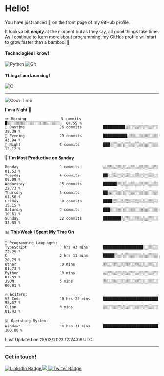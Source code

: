 # Hello!

You have just landed 🛬 on the front page of my GitHub profile.

It looks a bit ***empty*** at the moment but as they say, all good things take time. As I continue to learn more about programming, my GitHub profile will start to grow faster than a bamboo! 🎍 

#### Technologies I know!

![Python](https://img.shields.io/badge/python-3670A0?style=for-the-badge&logo=python&logoColor=ffdd54)
![Git](https://img.shields.io/badge/git-%23F05033.svg?style=for-the-badge&logo=git&logoColor=white)

#### Things I am Learning!

![C](https://img.shields.io/badge/c-%2300599C.svg?style=for-the-badge&logo=c&logoColor=white)

<hr size="2" noshade="0">

<!--START_SECTION:waka-->
![Code Time](http://img.shields.io/badge/Code%20Time-28%20hrs%208%20mins-blue)

**I'm a Night 🦉** 

```text
🌞 Morning                3 commits           █░░░░░░░░░░░░░░░░░░░░░░░░   04.55 % 
🌆 Daytime                26 commits          ██████████░░░░░░░░░░░░░░░   39.39 % 
🌃 Evening                29 commits          ███████████░░░░░░░░░░░░░░   43.94 % 
🌙 Night                  8 commits           ███░░░░░░░░░░░░░░░░░░░░░░   12.12 % 
```
📅 **I'm Most Productive on Sunday** 

```text
Monday                   1 commits           ░░░░░░░░░░░░░░░░░░░░░░░░░   01.52 % 
Tuesday                  6 commits           ██░░░░░░░░░░░░░░░░░░░░░░░   09.09 % 
Wednesday                15 commits          ██████░░░░░░░░░░░░░░░░░░░   22.73 % 
Thursday                 5 commits           ██░░░░░░░░░░░░░░░░░░░░░░░   07.58 % 
Friday                   10 commits          ████░░░░░░░░░░░░░░░░░░░░░   15.15 % 
Saturday                 7 commits           ███░░░░░░░░░░░░░░░░░░░░░░   10.61 % 
Sunday                   22 commits          ████████░░░░░░░░░░░░░░░░░   33.33 % 
```


📊 **This Week I Spent My Time On** 

```text
💬 Programming Languages: 
TypeScript               7 hrs 43 mins       ██████████████████░░░░░░░   73.36 % 
C                        2 hrs 11 mins       █████░░░░░░░░░░░░░░░░░░░░   20.79 % 
Other                    10 mins             ░░░░░░░░░░░░░░░░░░░░░░░░░   01.73 % 
Python                   10 mins             ░░░░░░░░░░░░░░░░░░░░░░░░░   01.59 % 
JSON                     5 mins              ░░░░░░░░░░░░░░░░░░░░░░░░░   00.81 % 

🔥 Editors: 
VS Code                  10 hrs 22 mins      █████████████████████████   98.57 % 
CLion                    9 mins              ░░░░░░░░░░░░░░░░░░░░░░░░░   01.43 % 

💻 Operating System: 
Windows                  10 hrs 31 mins      █████████████████████████   100.00 % 
```


 Last Updated on 25/02/2023 12:24:09 UTC
<!--END_SECTION:waka-->

<hr size="2" noshade="0">

### Get in touch!

<div id="badges">
  <a href="https://www.linkedin.com/in/amritansh-sharma-7a4251245/">
    <img src="https://img.shields.io/badge/LinkedIn-blue?style=for-the-badge&logo=linkedin&logoColor=white" alt="LinkedIn Badge"/>
  </a>
  <a href="https://www.instagram.com/drowsycoder/">
    <img src="https://img.shields.io/badge/Instagram-%23E4405F.svg?style=for-the-badge&logo=Instagram&logoColor=white"/>
  </a>
  <a href="https://twitter.com/DrowsyCoder">
    <img src="https://img.shields.io/badge/Twitter-blue?style=for-the-badge&logo=twitter&logoColor=white" alt="Twitter Badge"/>
  </a>
</div>
